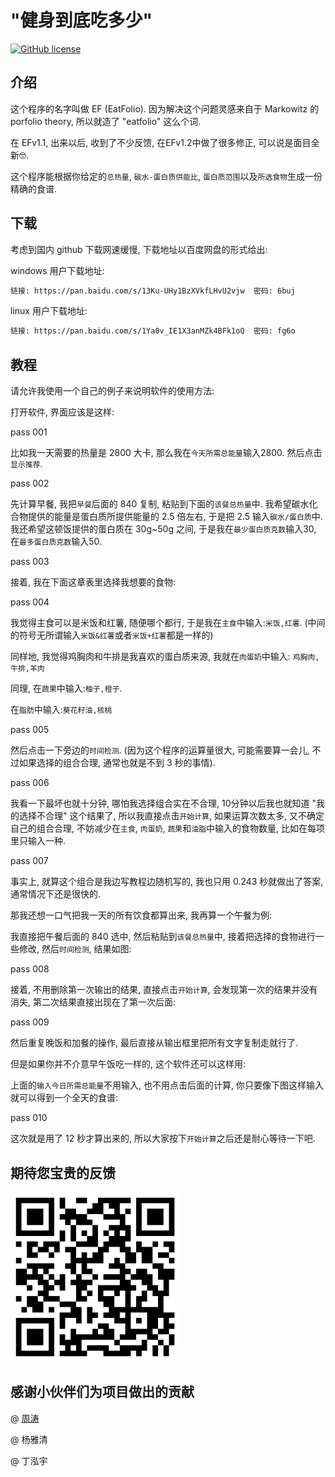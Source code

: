 # "健身到底吃多少"

[![GitHub license](https://img.shields.io/github/license/wangshub/wechat_jump_game.svg)](https://github.com/caoxuCarlos/EF/blob/master/LICENSE)


## 介绍

这个程序的名字叫做 EF (EatFolio). 因为解决这个问题灵感来自于  Markowitz 的 porfolio theory, 所以就造了 "eatfolio" 这么个词. 

在 EFv1.1, 出来以后, 收到了不少反馈, 在EFv1.2中做了很多修正, 可以说是面目全新🤓.

这个程序能根据你给定的`总热量`, `碳水-蛋白质供能比`, `蛋白质范围`以及`所选食物`生成一份精确的食谱. 

## 下载

考虑到国内 github 下载网速缓慢, 下载地址以百度网盘的形式给出: 

windows 用户下载地址:

```markdown
链接: https://pan.baidu.com/s/13Ku-UHy1BzXVkfLHvU2vjw  密码: 6buj
```

linux 用户下载地址: 

```markdown
链接: https://pan.baidu.com/s/1Ya0v_IE1X3anMZk4BFk1oQ  密码: fg6o
```

## 教程

请允许我使用一个自己的例子来说明软件的使用方法: 

打开软件, 界面应该是这样:

pass 001

比如我一天需要的热量是 2800 大卡, 那么我在`今天所需总能量`输入2800. 然后点击`显示推荐`.

pass 002

先计算早餐, 我把`早餐`后面的 840 复制, 粘贴到下面的`该餐总热量`中. 我希望碳水化合物提供的能量是蛋白质所提供能量的 2.5 倍左右, 于是把 2.5 输入`碳水/蛋白质`中. 我还希望这顿饭提供的蛋白质在 30g~50g 之间, 于是我在`最少蛋白质克数`输入30, 在`最多蛋白质克数`输入50. 

pass 003

接着, 我在下面这章表里选择我想要的食物:

pass 004

我觉得主食可以是米饭和红薯, 随便哪个都行, 于是我在`主食`中输入:`米饭,红薯`. (中间的符号无所谓输入`米饭&红薯`或者`米饭+红薯`都是一样的)

同样地, 我觉得鸡胸肉和牛排是我喜欢的蛋白质来源, 我就在`肉蛋奶`中输入: `鸡胸肉,牛排,羊肉`

同理, 在`蔬果`中输入:`柚子,橙子`. 

在`脂肪`中输入:`葵花籽油,核桃`

pass 005

然后点击一下旁边的`时间检测`. (因为这个程序的运算量很大, 可能需要算一会儿, 不过如果选择的组合合理, 通常也就是不到 3 秒的事情).

pass 006

我看一下最坏也就十分钟, 哪怕我选择组合实在不合理, 10分钟以后我也就知道 "我的选择不合理" 这个结果了, 所以我直接点击`开始计算`, 如果运算次数太多, 又不确定自己的组合合理, 不妨减少在`主食`, `肉蛋奶`, `蔬果`和`油脂`中输入的食物数量, 比如在每项里只输入一种. 

pass 007

事实上, 就算这个组合是我边写教程边随机写的, 我也只用 0.243 秒就做出了答案, 通常情况下还是很快的. 

那我还想一口气把我一天的所有饮食都算出来, 我再算一个午餐为例: 

我直接把午餐后面的 840 选中, 然后粘贴到`该餐总热量`中, 接着把选择的食物进行一些修改, 然后`时间检测`, 结果如图: 

pass 008

接着, 不用删除第一次输出的结果, 直接点击`开始计算`, 会发现第一次的结果并没有消失, 第二次结果直接出现在了第一次后面:

pass 009

然后重复晚饭和加餐的操作, 最后直接从输出框里把所有文字复制走就行了. 

但是如果你并不介意早午饭吃一样的, 这个软件还可以这样用: 

上面的`输入今日所需总能量`不用输入, 也不用点击后面的计算, 你只要像下图这样输入就可以得到一个全天的食谱:

pass 010

这次就是用了 12 秒才算出来的, 所以大家按下`开始计算`之后还是耐心等待一下吧. 

## 期待您宝贵的反馈

<img src="https://github.com/caoxuCarlos/EF/raw/master/pictures/feedback_qrcode.png" width="271">

## 感谢小伙伴们为项目做出的贡献

@ [周涛](https://github.com/ZhouTao)

@ 杨雅清

@ 丁泓宇

